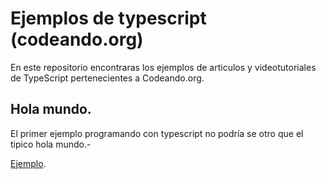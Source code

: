 Ejemplos de typescript (codeando.org)
=====================================

En este repositorio encontraras los ejemplos de articulos y videotutoriales de TypeScript pertenecientes a Codeando.org.

## Hola mundo.

El primer ejemplo programando con typescript no podría se otro que el tipico hola mundo.-

<a href="https://github.com/nemesis866/hola_mundo/">Ejemplo</a>.